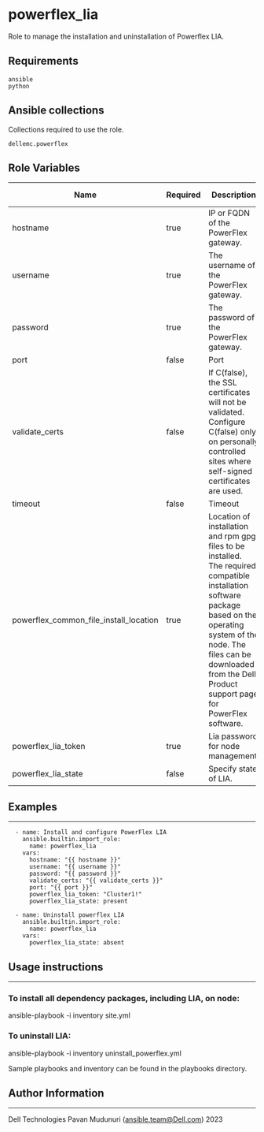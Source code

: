 # powerflex_lia

Role to manage the installation and uninstallation of Powerflex LIA.

## Requirements

```
ansible
python
```

## Ansible collections

Collections required to use the role.

```
dellemc.powerflex
```

## Role Variables

<table>
<thead>
  <tr>
    <th>Name</th>
    <th>Required</th>
    <th>Description</th>
    <th>Choices</th>
    <th>Type</th>
    <th>Default Value</th>
  </tr>
</thead>
<tbody>
  <tr>
    <td>hostname</td>
    <td>true</td>
    <td>IP or FQDN of the PowerFlex gateway.</td>
    <td></td>
    <td>str</td>
    <td>10.1.1.1</td>
  </tr>
  <tr>
    <td>username</td>
    <td>true</td>
    <td>The username of the PowerFlex gateway.</td>
    <td></td>
    <td>str</td>
    <td>admin</td>
  </tr>
  <tr>
    <td>password</td>
    <td>true</td>
    <td>The password of the PowerFlex gateway.</td>
    <td></td>
    <td>str</td>
    <td>password</td>
  </tr>
  <tr>
    <td>port</td>
    <td>false</td>
    <td>Port</td>
    <td></td>
    <td>int</td>
    <td>443</td>
  </tr>
  <tr>
    <td>validate_certs</td>
    <td>false</td>
    <td>If C(false), the SSL certificates will not be validated.<br>Configure C(false) only on personally controlled sites where self-signed certificates are used.</td>
    <td></td>
    <td>bool</td>
    <td>false</td>
  </tr>
  <tr>
    <td>timeout</td>
    <td>false</td>
    <td>Timeout</td>
    <td></td>
    <td>int</td>
    <td>120</td>
  </tr>
  <tr>
    <td>powerflex_common_file_install_location</td>
    <td>true</td>
    <td>Location of installation and rpm gpg files to be installed.
    <br>The required, compatible installation software package based on the operating system of the node. The files can be downloaded from the Dell Product support page for PowerFlex software.</td>
    <td></td>
    <td>str</td>
    <td>/var/tmp</td>
  </tr>
  <tr>
    <td>powerflex_lia_token</td>
    <td>true</td>
    <td>Lia password for node management.</td>
    <td></td>
    <td>str</td>
    <td>Cluster1!</td>
  </tr>
  <tr>
    <td>powerflex_lia_state</td>
    <td>false</td>
    <td>Specify state of LIA.<br></td>
    <td>absent, present</td>
    <td>str</td>
    <td>present</td>
  </tr>
</tbody>
</table>

## Examples
----
```
  - name: Install and configure PowerFlex LIA
    ansible.builtin.import_role:
      name: powerflex_lia
    vars:
      hostname: "{{ hostname }}"
      username: "{{ username }}"
      password: "{{ password }}"
      validate_certs: "{{ validate_certs }}"
      port: "{{ port }}"
      powerflex_lia_token: "Cluster1!"
      powerflex_lia_state: present

  - name: Uninstall powerflex LIA
    ansible.builtin.import_role:
      name: powerflex_lia
    vars:
      powerflex_lia_state: absent

```

## Usage instructions
----
### To install all dependency packages, including LIA, on node:
  ansible-playbook -i inventory site.yml

### To uninstall LIA:
  ansible-playbook -i inventory uninstall_powerflex.yml

Sample playbooks and inventory can be found in the playbooks directory.

## Author Information
------------------

Dell Technologies
Pavan Mudunuri (ansible.team@Dell.com)  2023
